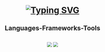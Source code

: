 
<h1 align="center">
  <a href="https://git.io/typing-svg">
    <img src="https://readme-typing-svg.demolab.com/?lines=Hi+There!+👍" alt="Typing SVG">
  </a>
</h1>



<h2 align="center"> Languages-Frameworks-Tools </h2>
<br/>
<div align="center">
    <img src="https://skillicons.dev/icons?i=c,r,java,vscode,github,clion,idea,mysql,js" />
    <img src="https://skillicons.dev/icons?i=typescript" />
   
</div>

